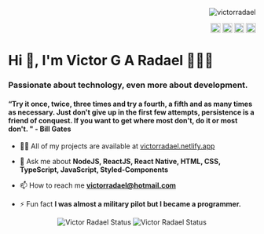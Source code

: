 <p align="right"> <img src="https://komarev.com/ghpvc/?username=victorradael" alt="victorradael" /> </p>

<p align="right">
<a href="https://linkedin.com/in/victorradael" target="blank"><img align="center" src="https://www.flaticon.com/svg/static/icons/svg/1384/1384062.svg" alt="victorradael" height="20" width="20" /></a>
<a href="https://instagram.com/victorradael" target="blank"><img align="center" src="https://www.flaticon.com/svg/static/icons/svg/1384/1384063.svg" alt="victorradael" height="20" width="20" /></a>
<a href="https://twitter.com/victorradael" target="blank"><img align="center" src="https://www.flaticon.com/svg/static/icons/svg/1384/1384065.svg" alt="victorradael" height="20" width="20" /></a>
<a href="https://www.facebook.com/victorradaelx" target="blank"><img align="center" src="https://www.flaticon.com/svg/static/icons/svg/1384/1384053.svg" alt="victorradael" height="20" width="20" /></a>
  
  
</p>

<h1 align="left">Hi 👋, I'm Victor G A Radael 👨‍💻🌐</h1>

<h3 align="left">Passionate about technology, even more about development.</h3>

<h4 align="left">“Try it once, twice, three times and try a fourth, a fifth and as many times as necessary. Just don't give up in the first few attempts, persistence is a friend of conquest. If you want to get where most don't, do it or most don't. " - Bill Gates</h4>

- 👨‍💻 All of my projects are available at [victorradael.netlify.app](https://victorradael.netlify.app)

- 💬 Ask me about **NodeJS, ReactJS, React Native, HTML, CSS, TypeScript, JavaScript, Styled-Components**

- 📫 How to reach me **victorradael@hotmail.com**

- ⚡ Fun fact **I was almost a military pilot but I became a programmer.**

<p align="center"> 
  
  <img src="https://github-readme-stats.vercel.app/api?username=victorradael&include_all_commits=true&show_icons=true&count_private=true&theme=tokyonight" alt="Victor Radael Status"/>
  
  <img src="https://github-readme-stats.vercel.app/api/top-langs/?username=victorradael&layout=compact&theme=tokyonight" alt="Victor Radael Status"/>
  
</p>
